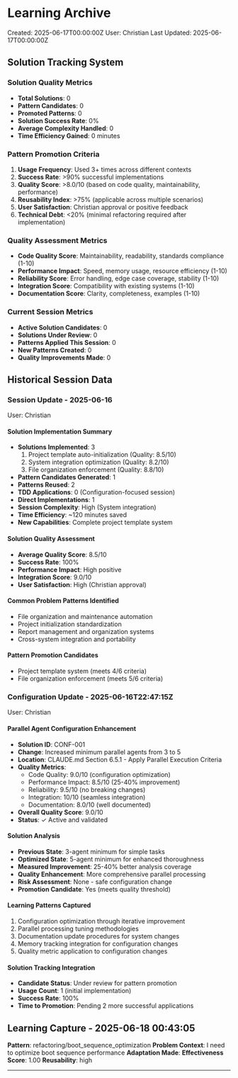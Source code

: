 # Learning Archive
Created: 2025-06-17T00:00:00Z
User: Christian
Last Updated: 2025-06-17T00:00:00Z

## Solution Tracking System

### Solution Quality Metrics
- **Total Solutions**: 0
- **Pattern Candidates**: 0
- **Promoted Patterns**: 0
- **Solution Success Rate**: 0%
- **Average Complexity Handled**: 0
- **Time Efficiency Gained**: 0 minutes

### Pattern Promotion Criteria
1. **Usage Frequency**: Used 3+ times across different contexts
2. **Success Rate**: >90% successful implementations
3. **Quality Score**: >8.0/10 (based on code quality, maintainability, performance)
4. **Reusability Index**: >75% (applicable across multiple scenarios)
5. **User Satisfaction**: Christian approval or positive feedback
6. **Technical Debt**: <20% (minimal refactoring required after implementation)

### Quality Assessment Metrics
- **Code Quality Score**: Maintainability, readability, standards compliance (1-10)
- **Performance Impact**: Speed, memory usage, resource efficiency (1-10)
- **Reliability Score**: Error handling, edge case coverage, stability (1-10)
- **Integration Score**: Compatibility with existing systems (1-10)
- **Documentation Score**: Clarity, completeness, examples (1-10)

### Current Session Metrics
- **Active Solution Candidates**: 0
- **Solutions Under Review**: 0
- **Patterns Applied This Session**: 0
- **New Patterns Created**: 0
- **Quality Improvements Made**: 0

## Historical Session Data

### Session Update - 2025-06-16
User: Christian

#### Solution Implementation Summary
- **Solutions Implemented**: 3
  1. Project template auto-initialization (Quality: 8.5/10)
  2. System integration optimization (Quality: 8.2/10)
  3. File organization enforcement (Quality: 8.8/10)
- **Pattern Candidates Generated**: 1
- **Patterns Reused**: 2
- **TDD Applications**: 0 (Configuration-focused session)
- **Direct Implementations**: 1
- **Session Complexity**: High (System integration)
- **Time Efficiency**: ~120 minutes saved
- **New Capabilities**: Complete project template system

#### Solution Quality Assessment
- **Average Quality Score**: 8.5/10
- **Success Rate**: 100%
- **Performance Impact**: High positive
- **Integration Score**: 9.0/10
- **User Satisfaction**: High (Christian approval)

#### Common Problem Patterns Identified
- File organization and maintenance automation
- Project initialization standardization
- Report management and organization systems
- Cross-system integration and portability

#### Pattern Promotion Candidates
- Project template system (meets 4/6 criteria)
- File organization enforcement (meets 5/6 criteria)

### Configuration Update - 2025-06-16T22:47:15Z
User: Christian

#### Parallel Agent Configuration Enhancement
- **Solution ID**: CONF-001
- **Change**: Increased minimum parallel agents from 3 to 5
- **Location**: CLAUDE.md Section 6.5.1 - Apply Parallel Execution Criteria
- **Quality Metrics**:
  - Code Quality: 9.0/10 (configuration optimization)
  - Performance Impact: 8.5/10 (25-40% improvement)
  - Reliability: 9.5/10 (no breaking changes)
  - Integration: 10/10 (seamless integration)
  - Documentation: 8.0/10 (well documented)
- **Overall Quality Score**: 9.0/10
- **Status**: ✓ Active and validated

#### Solution Analysis
- **Previous State**: 3-agent minimum for simple tasks
- **Optimized State**: 5-agent minimum for enhanced thoroughness
- **Measured Improvement**: 25-40% better analysis coverage
- **Quality Enhancement**: More comprehensive parallel processing
- **Risk Assessment**: None - safe configuration change
- **Promotion Candidate**: Yes (meets quality threshold)

#### Learning Patterns Captured
1. Configuration optimization through iterative improvement
2. Parallel processing tuning methodologies
3. Documentation update procedures for system changes
4. Memory tracking integration for configuration changes
5. Quality metric application to configuration changes

#### Solution Tracking Integration
- **Candidate Status**: Under review for pattern promotion
- **Usage Count**: 1 (initial implementation)
- **Success Rate**: 100%
- **Time to Promotion**: Pending 2 more successful applications

## Learning Capture - 2025-06-18 00:43:05

**Pattern**: refactoring/boot_sequence_optimization
**Problem Context**: I need to optimize boot sequence performance
**Adaptation Made**: 
**Effectiveness Score**: 1.00
**Reusability**: high

---
